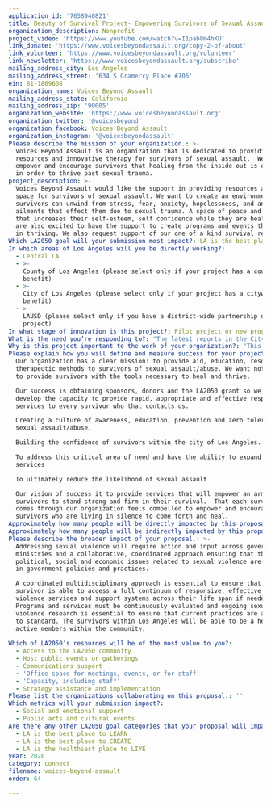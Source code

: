 ```yaml
---
application_id: '7658940821'
title: Beauty of Survival Project- Empowering Survivors of Sexual Assault
organization_description: Nonprofit
project_video: 'https://www.youtube.com/watch?v=I1pab8m4hKU'
link_donate: 'https://www.voicesbeyondassault.org/copy-2-of-about'
link_volunteer: 'https://www.voicesbeyondassault.org/volunteer'
link_newsletter: 'https://www.voicesbeyondassault.org/subscribe'
mailing_address_city: Los Angeles
mailing_address_street: '634 S Gramercy Place #705'
ein: 81-1869608
organization_name: Voices Beyond Assault
mailing_address_state: California
mailing_address_zip: '90005'
organization_website: 'https://www.voicesbeyondassault.org'
organization_twitter: '@voicesbeyond'
organization_facebook: Voices Beyond Assault
organization_instagram: '@voicesbeyondassault'
Please describe the mission of your organization.: >-
  Voices Beyond Assault is an organization that is dedicated to providing aid,
  resources and innovative therapy for survivors of sexual assault.  We aim to
  empower and encourage survivors that healing from the inside out is essential
  in order to thrive past sexual trauma.
project_description: >-
  Voices Beyond Assault would like the support in providing resources and a safe
  space for survivors of sexual assault. We want to create an environment where
  survivors can unwind from stress, fear, anxiety, hopelessness, and any other
  ailments that effect them due to sexual trauma. A space of peace and calm,
  that increases their self-esteem, self confidence while they are healing. We
  are also excited to have the support to create programs and events that assist
  in thriving. We also request support of our one of a kind survival retreats.
Which LA2050 goal will your submission most impact?: LA is the best place to CONNECT
In which areas of Los Angeles will you be directly working?:
  - Central LA
  - >-
    County of Los Angeles (please select only if your project has a countywide
    benefit)
  - >-
    City of Los Angeles (please select only if your project has a citywide
    benefit)
  - >-
    LAUSD (please select only if you have a district-wide partnership or
    project)
In what stage of innovation is this project?: Pilot project or new program (testing or implementing a new idea)
What is the need you’re responding to?: "The latest reports in the City of Los Angeles from Jan 1–June 30, 2019, there were 468 reported rapes. These numbers likely don’t reflect the total incidents, rape is one of the most underreported crimes. Nationwide, only about one quarter of rapes are reported, meaning about 75% of rapes and sexual assaults are not reported to the police. Issues of sexual violence are linked to some of our most prevalent social problems including addictions, mental illness, sexual exploitation, medical problems, self-harm, suicide, parenting challenges, poverty, homelessness and domestic violence. In other words, sexual violence is a serious public health issue. Having direct access to information, support, therapy and therapeutic activities can positively change lives. Every survivor deserves the chance to resolve\_their internal trauma and restore their\_future progression. VBA plans to be\_readily available to assist with this need. Our programs will empower and encourage survivors to heal and thrive."
Why is this project important to the work of your organization?: "This project is important to the work of our organization because by educating individuals of the community about sexual assault can surely decrease the amount of sexual violence within the City of Los Angeles. Providing the resources necessary if abuse/sexual assault happens it will encourage survivors to either report the crime and/or start a journey to heal from the trauma. By having to safe environments where we can have therapy, meditation, yoga, conversation sessions, writing experiences, etc. will create self confidence, self awareness and hope for survivors. Our Survival Retreats are survival celebration and a healing experience like no other. The healing\_process for survivors starts with a space where they feel comfortable expressing themselves. VBA is an organization that knows first hand what sexual violence and the effects of sexual trauma look like. Our Founder was brutally raped and kidnapped so the passion behind out work is notable. We are dedicated to seeing change!\n "
Please explain how you will define and measure success for your project.: >-
  Our organization has a clear mission: to provide aid, education, resources and
  therapeutic methods to survivors of sexual assault/abuse. We want nothing more
  to provide survivors with the tools necessary to heal and thrive. 

  Our success is obtaining sponsors, donors and the LA2050 grant so we can
  develop the capacity to provide rapid, appropriate and effective response and
  services to every survivor who that contacts us. 

  Creating a culture of awareness, education, prevention and zero tolerance on
  sexual assault/abuse.

  Building the confidence of survivors within the city of Los Angeles.

  To address this critical area of need and have the ability to expand our
  services

  To ultimately reduce the likelihood of sexual assault 

  Our vision of success it to provide services that will empower an army of
  survivors to stand strong and firm in their survival.  That each survivor that
  comes through our organization feels compelled to empower and encourage other
  survivors who are living in silence to come forth and heal. 
Approximately how many people will be directly impacted by this proposal?: '300'
Approximately how many people will be indirectly impacted by this proposal?: '3000'
Please describe the broader impact of your proposal.: >-
  Addressing sexual violence will require action and input across government
  ministries and a collaborative, coordinated approach ensuring that the
  political, social and economic issues related to sexual violence are included
  in government policies and practices.

  A coordinated multidisciplinary approach is essential to ensure that every
  survivor is able to access a full continuum of responsive, effective sexual
  violence services and support systems across their life span if needed.
  Programs and services must be continuously evaluated and ongoing sexual
  violence research is essential to ensure that current practices are always up
  to standard. The survivors within Los Angeles will be able to be a healthy,
  active members within the community.
   
Which of LA2050’s resources will be of the most value to you?:
  - Access to the LA2050 community
  - Host public events or gatherings
  - Communications support
  - 'Office space for meetings, events, or for staff'
  - 'Capacity, including staff'
  - Strategy assistance and implementation
Please list the organizations collaborating on this proposal.: ''
Which metrics will your submission impact?:
  - Social and emotional support
  - Public arts and cultural events
Are there any other LA2050 goal categories that your proposal will impact?:
  - LA is the best place to LEARN
  - LA is the best place to CREATE
  - LA is the healthiest place to LIVE
year: 2020
category: connect
filename: voices-beyond-assault
order: 64

---
```

